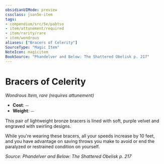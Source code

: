 ```yaml
---
obsidianUIMode: preview
cssclass: json5e-item
tags:
- compendium/src/5e/pabtso
- item/attunement/required
- item/rarity/rare
- item/wondrous
aliases: ["Bracers of Celerity"]
SourceType: "Magic Item"
NoteIcon: magicitem
BookSource: "Phandelver and Below: The Shattered Obelisk p. 217"
---
```

# Bracers of Celerity
*Wondrous Item, rare (requires attunement)*  

- **Cost**: ⏤
- **Weight**: ⏤

This pair of lightweight bronze bracers is lined with soft, purple velvet and engraved with swirling designs.

While you're wearing these bracers, all your speeds increase by 10 feet, and you have advantage on saving throws you make to avoid or end the paralyzed or restrained condition on yourself.

*Source: Phandelver and Below: The Shattered Obelisk p. 217*